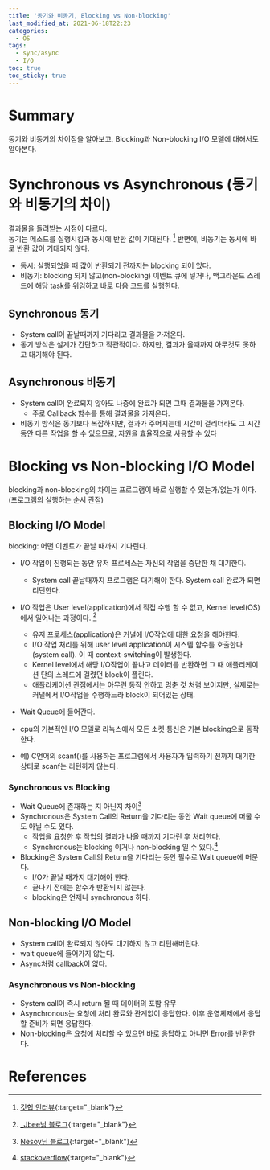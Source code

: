 ```yaml
---
title: '동기와 비동기, Blocking vs Non-blocking'
last_modified_at: 2021-06-18T22:23
categories:
  - OS
tags:
  - sync/async
  - I/O
toc: true
toc_sticky: true
---
```

# Summary 
동기와 비동기의 차이점을 알아보고, 
Blocking과 Non-blocking I/O 모델에 대해서도 알아본다. 

# Synchronous vs Asynchronous (동기와 비동기의 차이)
결과물을 돌려받는 시점이 다르다. \
동기는 메소드를 실행시킴과 동시에 반환 값이 기대된다. [^fn1] 반면에, 비동기는 동시에 바로 반환 값이 기대되지 않다. 
- 동시: 실행되었을 때 값이 반환되기 전까지는 blocking 되어 있다.
- 비동기: blocking 되지 않고(non-blocking) 이벤트 큐에 넣거나, 백그라운드 스레드에 해당 task를 위임하고 바로 다음 코드를 실행한다.

## Synchronous 동기 
- System call이 끝날때까지 기다리고 결과물을 가져온다.
- 동기 방식은 설계가 간단하고 직관적이다. 하지만, 결과가 올때까지 아무것도 못하고 대기해야 된다. 

## Asynchronous 비동기 
- System call이 완료되지 않아도 나중에 완료가 되면 그때 결과물을 가져온다.
  - 주로 Callback 함수를 통해 결과물을 가져온다. 
- 비동기 방식은 동기보다 복잡하지만, 결과가 주어지는데 시간이 걸리더라도 그 시간 동안 다른 작업을 할 수 있으므로, 자원을 효율적으로 사용할 수 있다


# Blocking vs Non-blocking I/O Model 
blocking과 non-blocking의 차이는 프로그램이 바로 실행할 수 있는가/없는가 이다.(프로그램의 실행하는 순서 관점)


## Blocking I/O Model
blocking: 어떤 이벤트가 끝날 때까지 기다린다. 
- I/O 작업이 진행되는 동안 유저 프로세스는 자신의 작업을 중단한 채 대기한다. 
  - System call 끝날때까지 프로그램은 대기해야 한다. System call 완료가 되면 리턴한다. 
- I/O 작업은 User level(application)에서 직접 수행 할 수 없고, Kernel level(OS)에서 일어나는 과정이다. [^fn2]
  - 유저 프로세스(application)은 커널에 I/O작업에 대한 요청을 해야한다. 
  - I/O 작업 처리를 위해 user level application이 시스템 함수를 호출한다(system call). 이 때 context-switching이 발생한다. 
  - Kernel level에서 해당 I/O작업이 끝나고 데이터를 반환하면 그 때 애플리케이션 단의 스레드에 걸렸던 block이 풀린다. 
  - 애플리케이션 관점에서는 아무런 동작 안하고 멈춘 것 처럼 보이지만, 실제로는 커널에서 I/O작업을 수행하느라 block이 되어있는 상태. 

- Wait Queue에 들어간다.

- cpu의 기본적인 I/O 모델로 리눅스에서 모든 소켓 통신은 기본 blocking으로 동작한다.

- 예) C언어의 scanf()를 사용하는 프로그램에서 사용자가 입력하기 전까지 대기한 상태로 scanf는 리턴하지 않는다. 

### Synchronous vs Blocking 
- Wait Queue에 존재하는 지 아닌지 차이[^fn3]
- Synchronous은 System Call의 Return을 기다리는 동안 Wait queue에 머물 수도 아닐 수도 있다.
  - 작업을 요청한 후 작업의 결과가 나올 때까지 기다린 후 처리한다. 
  - Synchronous는 blocking 이거나 non-blocking 일 수 있다.[^fn4] 
- Blocking은 System Call의 Return을 기다리는 동안 필수로 Wait queue에 머문다.
  - I/O가 끝날 때가지 대기해야 한다. 
  - 끝나기 전에는 함수가 반환되지 않는다. 
  - blocking은 언제나 synchronous 하다. 




## Non-blocking I/O Model
- System call이 완료되지 않아도 대기하지 않고 리턴해버린다. 
- wait queue에 들어가지 않는다. 
- Async처럼 callback이 없다. 


### Asynchronous vs Non-blocking 
- System call이 즉시 return 될 때 데이터의 포함 유무 
- Asynchronous는 요청에 처리 완료와 관계없이 응답한다. 이후 운영체제에서 응답할 준비가 되면 응답한다. 
- Non-blocking은 요청에 처리할 수 있으면 바로 응답하고 아니면 Error를 반환한다. 





# References

[^fn1]: [깃헙 인터뷰](https://github.com/JaeYeopHan/Interview_Question_for_Beginner/tree/master/OS#%EB%8F%99%EA%B8%B0%EC%99%80-%EB%B9%84%EB%8F%99%EA%B8%B0%EC%9D%98-%EC%B0%A8%EC%9D%B4){:target="_blank"}
[^fn2]: [_Jbee님 블로그](https://asfirstalways.tistory.com/348){:target="_blank"}
[^fn3]: [Nesoy님 블로그](https://nesoy.github.io/articles/2017-01/Synchronized){:target="_blank"}
[^fn4]:[stackoverflow](https://stackoverflow.com/questions/8416874/whats-the-differences-between-blocking-with-synchronous-nonblocking-and-asynch#:~:text=Summary%3A%20Blocking%20is%20always%20synchronous,before%20proceeding%20for%20next%20instruction.){:target="_blank"}


